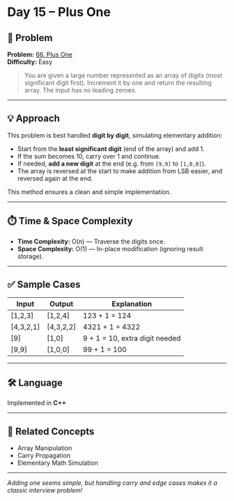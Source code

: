 # Day 15 – Plus One

## 🧩 Problem

**Problem:** [66. Plus One](https://leetcode.com/problems/plus-one/)  
**Difficulty:** Easy

> You are given a large number represented as an array of digits (most significant digit first). Increment it by one and return the resulting array. The input has no leading zeroes.

---

## 💡 Approach

This problem is best handled **digit by digit**, simulating elementary addition:
- Start from the **least significant digit** (end of the array) and add 1.
- If the sum becomes 10, carry over 1 and continue.
- If needed, **add a new digit** at the end (e.g. from `[9,9]` to `[1,0,0]`).
- The array is reversed at the start to make addition from LSB easier, and reversed again at the end.

This method ensures a clean and simple implementation.

---

## ⏱️ Time & Space Complexity

- **Time Complexity:** O(n) — Traverse the digits once.
- **Space Complexity:** O(1) — In-place modification (ignoring result storage).

---

## ✅ Sample Cases

| Input        | Output      | Explanation                        |
|--------------|-------------|------------------------------------|
| [1,2,3]      | [1,2,4]     | 123 + 1 = 124                      |
| [4,3,2,1]    | [4,3,2,2]   | 4321 + 1 = 4322                    |
| [9]          | [1,0]       | 9 + 1 = 10, extra digit needed     |
| [9,9]        | [1,0,0]     | 99 + 1 = 100                       |

---

## 🛠️ Language

Implemented in **C++**

---

## 🔗 Related Concepts

- Array Manipulation  
- Carry Propagation  
- Elementary Math Simulation

---

_Adding one seems simple, but handling carry and edge cases makes it a classic interview problem!_
